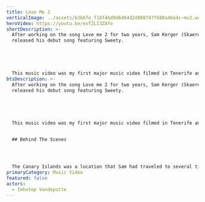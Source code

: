 ```yaml
---
title: Love Me 2
verticalImage: ../assets/b3b6fe_f18f4bd9d6d64d2d808747f688a46e4c~mv2.webp
heroVideo: https://youtu.be/evf2LI3ZAfo
shortDescription: >-
  After working on the song Love me 2 for two years, Sam Kerger (Skaerex)
  released his debut song featuring Sweety.


  ​


  This music video was my first major music video filmed in Tenerife and I personally fell in love with the cinematic look of this island
btsDescription: >-
  After working on the song Love me 2 for two years, Sam Kerger (Skaerex)
  released his debut song featuring Sweety.


  ​


  This music video was my first major music video filmed in Tenerife and I personally fell in love with the cinematic look of this island


  ## Behind The Scenes




  The Canary Islands was a location that Sam had traveled to several times, this made Tenerife the perfect place to shoot this. There were several spots that he had in mind, but the scene by the cliffs and the small beach were the most important ones.
primaryCategory: Music Video
featured: false
actors:
  - Imhotep Vandeputte
---
```

